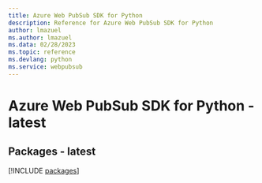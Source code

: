 ```yaml
---
title: Azure Web PubSub SDK for Python
description: Reference for Azure Web PubSub SDK for Python
author: lmazuel
ms.author: lmazuel
ms.data: 02/28/2023
ms.topic: reference
ms.devlang: python
ms.service: webpubsub
---
```

# Azure Web PubSub SDK for Python - latest
## Packages - latest
[!INCLUDE [packages](web-pubsub-index.md)]